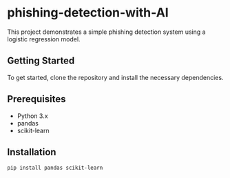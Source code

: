 # phishing-detection-with-AI
This project demonstrates a simple phishing detection system using a logistic regression model. 

## Getting Started
To get started, clone the repository and install the necessary dependencies.

## Prerequisites
- Python 3.x
- pandas
- scikit-learn

## Installation
```sh
pip install pandas scikit-learn
